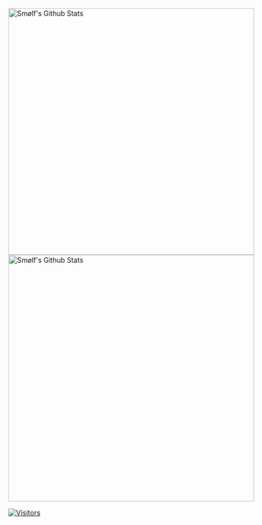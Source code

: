 <img align="center" width=500 src="https://github-readme-stats.vercel.app/api?username=smolfdk&count_private=true&theme=dracula&title_color=57BCDA&icon_color=57BCDA&show_icons=true&hide=issues&border_color=57BCDA&bg_color=20232A" alt="Smølf's Github Stats" />
<img align="center" width=500 src="https://github-readme-stats.vercel.app/api/top-langs/?username=smolfdk&layout=compact&theme=dracula&title_color=57BCDA&icon_color=57BCDA&show_icons=true&border_color=57BCDA&bg_color=20232A" alt="Smølf's Github Stats" />

[![Visitors](https://komarev.com/ghpvc/?username=smolfdk&color=037F50&color=57BCDA)](https://github.com/smolf) 
